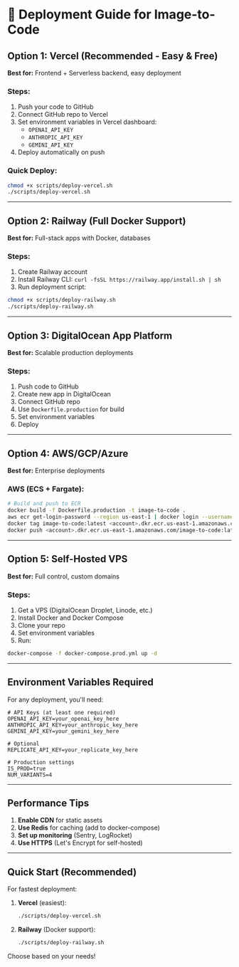 # 🚀 Deployment Guide for Image-to-Code

## Option 1: Vercel (Recommended - Easy & Free)

**Best for:** Frontend + Serverless backend, easy deployment

### Steps:
1. Push your code to GitHub
2. Connect GitHub repo to Vercel
3. Set environment variables in Vercel dashboard:
   - `OPENAI_API_KEY`
   - `ANTHROPIC_API_KEY` 
   - `GEMINI_API_KEY`
4. Deploy automatically on push

### Quick Deploy:
```bash
chmod +x scripts/deploy-vercel.sh
./scripts/deploy-vercel.sh
```

---

## Option 2: Railway (Full Docker Support)

**Best for:** Full-stack apps with Docker, databases

### Steps:
1. Create Railway account
2. Install Railway CLI: `curl -fsSL https://railway.app/install.sh | sh`
3. Run deployment script:
```bash
chmod +x scripts/deploy-railway.sh
./scripts/deploy-railway.sh
```

---

## Option 3: DigitalOcean App Platform

**Best for:** Scalable production deployments

### Steps:
1. Push code to GitHub
2. Create new app in DigitalOcean
3. Connect GitHub repo
4. Use `Dockerfile.production` for build
5. Set environment variables
6. Deploy

---

## Option 4: AWS/GCP/Azure

**Best for:** Enterprise deployments

### AWS (ECS + Fargate):
```bash
# Build and push to ECR
docker build -f Dockerfile.production -t image-to-code .
aws ecr get-login-password --region us-east-1 | docker login --username AWS --password-stdin <account>.dkr.ecr.us-east-1.amazonaws.com
docker tag image-to-code:latest <account>.dkr.ecr.us-east-1.amazonaws.com/image-to-code:latest
docker push <account>.dkr.ecr.us-east-1.amazonaws.com/image-to-code:latest
```

---

## Option 5: Self-Hosted VPS

**Best for:** Full control, custom domains

### Steps:
1. Get a VPS (DigitalOcean Droplet, Linode, etc.)
2. Install Docker and Docker Compose
3. Clone your repo
4. Set environment variables
5. Run:
```bash
docker-compose -f docker-compose.prod.yml up -d
```

---

## Environment Variables Required

For any deployment, you'll need:

```env
# API Keys (at least one required)
OPENAI_API_KEY=your_openai_key_here
ANTHROPIC_API_KEY=your_anthropic_key_here  
GEMINI_API_KEY=your_gemini_key_here

# Optional
REPLICATE_API_KEY=your_replicate_key_here

# Production settings
IS_PROD=true
NUM_VARIANTS=4
```

---

## Performance Tips

1. **Enable CDN** for static assets
2. **Use Redis** for caching (add to docker-compose)
3. **Set up monitoring** (Sentry, LogRocket)
4. **Use HTTPS** (Let's Encrypt for self-hosted)

---

## Quick Start (Recommended)

For fastest deployment:

1. **Vercel** (easiest):
   ```bash
   ./scripts/deploy-vercel.sh
   ```

2. **Railway** (Docker support):
   ```bash
   ./scripts/deploy-railway.sh
   ```

Choose based on your needs!
